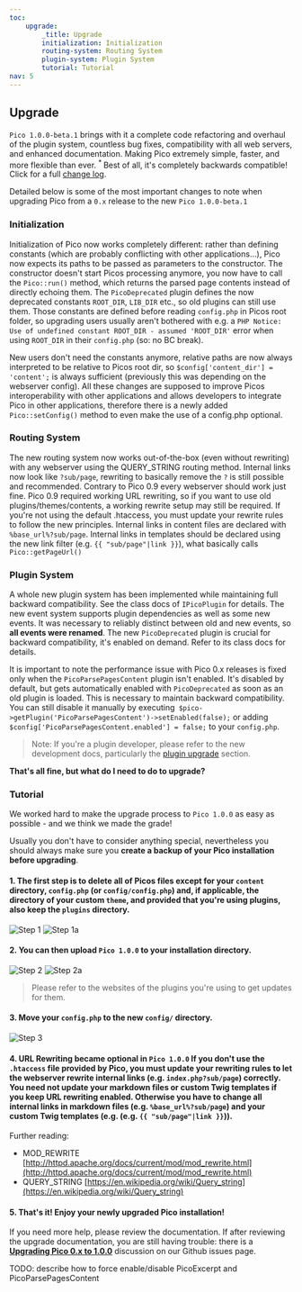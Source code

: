 ```yaml
---
toc:
    upgrade:
        _title: Upgrade
        initialization: Initialization
        routing-system: Routing System
        plugin-system: Plugin System
        tutorial: Tutorial
nav: 5
---
```


## Upgrade

`Pico 1.0.0-beta.1` brings with it a complete code refactoring and overhaul of the plugin system, countless bug fixes, compatibility with all web servers, and enhanced documentation. Making Pico extremely simple, faster, and more flexible than ever. <sup> * </sup>Best of all, it's completely backwards compatible! Click for a full [change log](https://github.com/picocms/Pico/blob/master/changelog.txt).

Detailed below is some of the most important changes to note when upgrading Pico from a `0.x` release to the new `Pico 1.0.0-beta.1`

### Initialization
Initialization of Pico now works completely different: rather than defining constants (which are probably conflicting with other applications...), Pico now expects its paths to be passed as parameters to the constructor. The constructor doesn't start Picos processing anymore, you now have to call the `Pico::run()` method, which returns the parsed page contents instead of directly echoing them. The `PicoDeprecated` plugin defines the now deprecated constants `ROOT_DIR`, `LIB_DIR` etc., so old plugins can still use them. Those constants are defined before reading `config.php` in Picos root folder, so upgrading users usually aren't bothered with e.g. a `PHP Notice: Use of undefined constant ROOT_DIR - assumed 'ROOT_DIR'` error when using `ROOT_DIR` in their `config.php` (so: no BC break).

New users don't need the constants anymore, relative paths are now always interpreted to be relative to Picos root dir, so `$config['content_dir'] = 'content';` is always sufficient (previously this was depending on the webserver config). All these changes are supposed to improve Picos interoperability with other applications and allows developers to integrate Pico in other applications, therefore there is a newly added `Pico::setConfig()` method to even make the use of a config.php optional.

### Routing System
The new routing system now works out-of-the-box (even without rewriting) with any webserver using the QUERY_STRING routing method. Internal links now look like `?sub/page`, rewriting to basically remove the `?` is still possible and recommended. Contrary to Pico 0.9 every webserver should work just fine. Pico 0.9 required working URL rewriting, so if you want to use old plugins/themes/contents, a working rewrite setup may still be required. If you're not using the default .htaccess, you must update your rewrite rules to follow the new principles. Internal links in content files are declared with `%base_url%?sub/page`. Internal links in templates should be declared using the new link filter (e.g. `{{ "sub/page"|link }}`), what basically calls `Pico::getPageUrl()`

### Plugin System
A whole new plugin system has been implemented while maintaining full backward compatibility. See the class docs of `IPicoPlugin` for details. The new event system supports plugin dependencies as well as some new events. It was necessary to reliably distinct between old and new events, so __all events were renamed__. The new `PicoDeprecated` plugin is crucial for backward compatibility, it's enabled on demand. Refer to its class docs for details.

It is important to note the performance issue with Pico 0.x releases is fixed only when the `PicoParsePagesContent` plugin isn't enabled. It's disabled by default, but gets automatically enabled with `PicoDeprecated` as soon as an old plugin is loaded. This is necessary to maintain backward compatibility. You can still disable it manually by executing` $pico->getPlugin('PicoParsePagesContent')->setEnabled(false);` or adding `$config['PicoParsePagesContent.enabled'] = false;` to your `config.php`.

>Note: If you're a plugin developer, please refer to the new development docs, particularly the [plugin upgrade](/plugin-dev.html#migrating-from-0x---10) section.

__That's all fine, but what do I need to do to upgrade?__

### Tutorial
We worked hard to make the upgrade process to `Pico 1.0.0` as easy as possible - and we think we made the grade!

Usually you don't have to consider anything special, nevertheless you should always make sure you __create a backup of your Pico installation before upgrading__.

#### 1. The first step is to delete all of Picos files except for your __`content`__ directory, __`config.php`__ (or `config/config.php`) and, if applicable, the directory of your custom __`theme`__, and provided that you're using plugins, also keep the __`plugins`__ directory.
![Step 1](/style/images/docs/pico_upgrade_delete_old.jpg)
![Step 1a](/style/images/docs/pico_upgrade_old_deleted.jpg)

#### 2. You can then upload `Pico 1.0.0` to your installation directory.
![Step 2](/style/images/docs/pico_upgrade_select_1.0.jpg)
![Step 2a](/style/images/docs/pico_upgrade_move_1.0.jpg)

>Please refer to the websites of the plugins you're using to get updates for them.

#### 3. Move your `config.php` to the new `config/` directory.
![Step 3](/style/images/docs/pico_upgrade_move_config.jpg)

#### 4. URL Rewriting became optional in `Pico 1.0.0` If you don't use the `.htaccess` file provided by Pico, you must update your rewriting rules to let the webserver rewrite internal links (e.g. `index.php?sub/page`) correctly. You need not update your markdown files or custom Twig templates if you keep URL rewriting enabled. Otherwise you have to change all internal links in markdown files (e.g. `%base_url%?sub/page`) and your custom Twig templates (e.g. (e.g. `{{ "sub/page"|link }}`)).

Further reading:

- MOD_REWRITE [http://httpd.apache.org/docs/current/mod/mod_rewrite.html](http://httpd.apache.org/docs/current/mod/mod_rewrite.html)
- QUERY_STRING [https://en.wikipedia.org/wiki/Query_string](https://en.wikipedia.org/wiki/Query_string)

#### 5. That's it! Enjoy your newly upgraded Pico installation!
If you need more help, please review the documentation. If after reviewing the upgrade documentation, you are still having trouble: there is a __[Upgrading Pico 0.x to 1.0.0]()__ discussion on our Github issues page.

TODO: describe how to force enable/disable PicoExcerpt and PicoParsePagesContent
